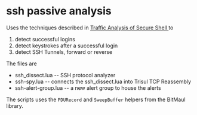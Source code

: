 ssh passive analysis
====================


Uses the techniques described in [Traffic Analysis of Secure Shell ](http://localhost:3000/blog/analysing-ssh/post.html)  to

1. detect successful logins
2. detect keystrokes after a successful login
3. detect SSH Tunnels,  forward or reverse


The files are
- ssh_dissect.lua  -- SSH protocol analyzer 
- ssh-spy.lua -- connects the ssh_dissect.lua into Trisul TCP Reassembly 
- ssh-alert-group.lua -- a new alert group to house the alerts 


The scripts uses the `PDURecord` and `SweepBuffer` helpers from the BitMaul library.



